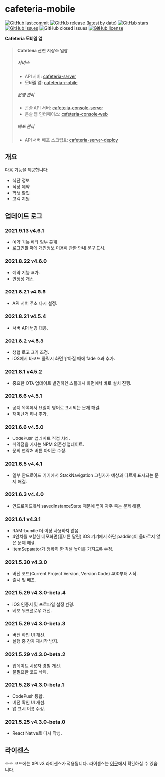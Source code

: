 # cafeteria-mobile

[![GitHub last commit](https://img.shields.io/github/last-commit/inu-appcenter/cafeteria-mobile)](https://github.com/inu-appcenter/cafeteria-mobile/commits)
[![GitHub release (latest by date)](https://img.shields.io/github/v/release/inu-appcenter/cafeteria-mobile)](https://github.com/inu-appcenter/cafeteria-mobile/releases/latest)
[![GitHub stars](https://img.shields.io/github/stars/inu-appcenter/cafeteria-mobile?style=shield)](https://github.com/inu-appcenter/cafeteria-mobile/stargazers)
[![GitHub issues](https://img.shields.io/github/issues/inu-appcenter/cafeteria-mobile)](https://github.com/inu-appcenter/cafeteria-mobile/issues)
![GitHub closed issues](https://img.shields.io/github/issues-closed/inu-appcenter/cafeteria-mobile)
[![GitHub license](https://img.shields.io/github/license/inu-appcenter/cafeteria-mobile)](https://github.com/inu-appcenter/cafeteria-mobile/blob/master/LICENSE)

**Cafeteria 모바일 앱**

> #### Cafeteria 관련 저장소 일람
>
> ##### 서비스
> - API 서버: [cafeteria-server](https://github.com/inu-appcenter/cafeteria-server)
> - **모바일 앱**: [cafeteria-mobile](https://github.com/inu-appcenter/cafeteria-mobile)
>
> ##### 운영 관리
> - 콘솔 API 서버: [cafeteria-console-server](https://github.com/inu-appcenter/cafeteria-console-server)
> - 콘솔 웹 인터페이스: [cafeteria-console-web](https://github.com/inu-appcenter/cafeteria-console-web)
>
> ##### 배포 관리
> - API 서버 배포 스크립트: [cafeteria-server-deploy](https://github.com/inu-appcenter/cafeteria-server-deploy)

## 개요

다음 기능을 제공합니다:

- 식단 정보
- 식당 예약
- 학생 할인
- 고객 지원

## 업데이트 로그

### 2021.9.13 v4.6.1
- 예약 기능 베타 일부 공개.
- 로그인할 때에 개인정보 이용에 관한 안내 문구 표시.

### 2021.8.22 v4.6.0
- 예약 기능 추가.
- 안정성 개선.

### 2021.8.21 v4.5.5
- API 서버 주소 다시 설정. 

### 2021.8.21 v4.5.4
- 서버 API 변경 대응.

### 2021.8.2 v4.5.3 
- 생협 로고 크기 조정.
- iOS에서 바코드 클릭시 화면 밝아질 때에 fade 효과 추가.

### 2021.8.1 v4.5.2
- 중요한 OTA 업데이트 발견하면 스플래시 화면에서 바로 설치 진행.

### 2021.6.6 v4.5.1
- 공지 목록에서 요일이 영어로 표시되는 문제 해결.
- 재미난거 하나 추가.

### 2021.6.6 v4.5.0
- CodePush 업데이트 직접 처리.
- 취약점을 가지는 NPM 의존성 업데이트.
- 문의 연락처 버튼 아이콘 수정.

### 2021.6.5 v4.4.1
- 일부 안드로이드 기기에서 StackNavigation 그림자가 예상과 다르게 표시되는 문제 해결.

### 2021.6.3 v4.4.0
- 안드로이드에서 savedInstanceState 때문에 앱이 자주 죽는 문제 해결.

### 2021.6.1 v4.3.1
- RAM-bundle 더 이상 사용하지 않음.
- 4인치를 포함한 네모화면(홈버튼 달린) iOS 기기에서 하단 padding이 올바르지 않은 문제 해결.
- ItemSeparator가 정확히 한 픽셀 높이를 가지도록 수정.

### 2021.5.30 v4.3.0
- 버전 코드(Current Project Version, Version Code) 400부터 시작.
- 출시 및 배포.

### 2021.5.29 v4.3.0-beta.4
- iOS 인증서 및 프로파일 설정 변경.
- 베포 워크플로우 개선.

### 2021.5.29 v4.3.0-beta.3
- 버전 확인 UI 개선.
- 실행 중 강제 재시작 방지.

### 2021.5.29 v4.3.0-beta.2
- 업데이트 사용자 경험 개선.
- 불필요한 코드 삭제.

### 2021.5.28 v4.3.0-beta.1
- CodePush 통합.
- 버전 확인 UI 개선.
- 앱 표시 이름 수정.

### 2021.5.25 v4.3.0-beta.0
- React Native로 다시 작성.

## 라이센스

소스 코드에는 GPLv3 라이센스가 적용됩니다. 라이센스는 [이곳](/LICENSE)에서 확인하실 수 있습니다.
